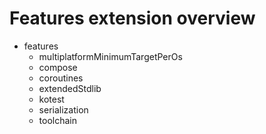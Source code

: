 # Features extension overview

- features
    - multiplatformMinimumTargetPerOs
    - compose
    - coroutines
    - extendedStdlib
    - kotest
    - serialization
    - toolchain
